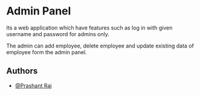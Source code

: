 
# Admin Panel

Its a web application which have features such as log in with given username and password for admins only.

The admin can add employee, delete employee and update existing data of employee form the admin panel.




## Authors

- [@Prashant Raj](https://github.com/Hawk1430)

